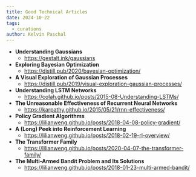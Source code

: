 ```yaml
---
title: Good Technical Articles
date: 2024-10-22
tags:
  - curations
author: Kelvin Paschal
---
```

- **Understanding Gaussians**
	- https://gestalt.ink/gaussians
- **Exploring Bayesian Optimization**
	- https://distill.pub/2020/bayesian-optimization/
- **A Visual Exploration of Gaussian Processes**
	- https://distill.pub/2019/visual-exploration-gaussian-processes/
- **Understanding LSTM Networks**
	- https://colah.github.io/posts/2015-08-Understanding-LSTMs/
- **The Unreasonable Effectiveness of Recurrent Neural Networks**
	- https://karpathy.github.io/2015/05/21/rnn-effectiveness/
- **Policy Gradient Algorithms**
	- https://lilianweng.github.io/posts/2018-04-08-policy-gradient/
- **A (Long) Peek into Reinforcement Learning**
	- https://lilianweng.github.io/posts/2018-02-19-rl-overview/
- **The Transformer Family**
	- https://lilianweng.github.io/posts/2020-04-07-the-transformer-family/
- **The Multi-Armed Bandit Problem and Its Solutions**
	- https://lilianweng.github.io/posts/2018-01-23-multi-armed-bandit/